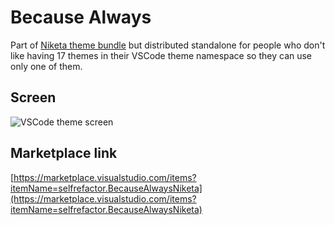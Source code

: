 # Because Always

Part of [Niketa theme bundle](https://marketplace.visualstudio.com/items?itemName=selfrefactor.Niketa-theme) but distributed standalone for people who don't like having 17 themes in their VSCode theme namespace so they can use only one of them.

## Screen

![VSCode theme screen](https://github.com/selfrefactor/niketa-themes/blob/master/packages/brave_homer/theme/because.always.png?raw=true)

## Marketplace link

[https://marketplace.visualstudio.com/items?itemName=selfrefactor.BecauseAlwaysNiketa](https://marketplace.visualstudio.com/items?itemName=selfrefactor.BecauseAlwaysNiketa)
